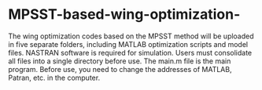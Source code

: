 # MPSST-based-wing-optimization-
The wing optimization codes based on the MPSST method will be uploaded in five separate folders, including MATLAB optimization scripts and model files. NASTRAN software is required for simulation. Users must consolidate all files into a single directory before use. The main.m file is the main program. Before use, you need to change the addresses of MATLAB, Patran, etc. in the computer.
